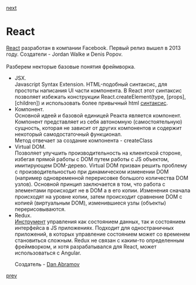 <a href="07.md">next</a>

<h1>React</h1>

<div>
<a href="https://reactjs.org/">React</a> разработан в компании Facebook. Первый релиз вышел в 2013 году. Создатели - Jordan Walke и Denis Popov.
</div>

<br/>

<div>
Разберем некторые базовые понятия фреймворка.

<ul>
<li>
JSX.
<br/>
Javascript Syntax Extension.
HTML-подобный синтаксис, для простоты написания UI части компонента.
В React этот синтаксис позволяет избежать конструкции React.createElement(type, [props], [children]) и использовать более привычный html
<a href="https://reactjs.org/docs/react-without-jsx.html">синтаксис</a>.
</li>
<li>
Компонент.
<br/>
Основной идеей и базовой единицей Реакта является компонент. Компонент представляет из себя автономную (самостоятельную) сущность,
которая не зависит от других компонентов и содержит некоторый  самодостаточный функционал.
<br/>
Метод отвечает за создание компонента - createClass
</li>
<li>
Virtual DOM.
<br/>
Позволяет улучшить производительность на клиентской стороне, избегая прямой работы с DOM путем работы с JS объектом, имитирующем DOM-дерево.
Virtual DOM призван решить проблему с производительностью при динамическом изменении DOM (например одновременной перерисовке большого количества DOM узлов).
Основной принцип заключается в том, что работа с элементами происходит не в DOM а в его копии.
Изменения сначала происходят на уровне копии, затем происходит сравнение DOM с копией (виртуальным DOM), изменившиеся узлы (объекты) перерисовываются.
</li>
<li>
Redux.
<br/>
<a href="http://redux.js.org/">Инструмент</a> управления как состоянием данных, так и состоянием интерфейса в JS приложениях.
Подходит для одностраничных приложений, в которых управление состоянием может со временем становиться сложным.
Redux не связан с каким-то определенным фреймворком, и хотя разрабатывался для React, может использоваться с Angular.

<br/>

Создатель - <a href="https://pbs.twimg.com/profile_images/906557353549598720/oapgW_Fp_400x400.jpg">Dan Abramov</a>
</li>
</ul>

</div>

<a href="05.md">prev</a>
